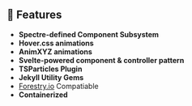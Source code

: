 <h2>🥳 Features</h2>

- **Spectre-defined Component Subsystem**
- **Hover.css animations**
- **AnimXYZ animations**
- **Svelte-powered component & controller pattern**
- **TSParticles Plugin**
- **Jekyll Utility Gems**
- [Forestry.io](http://Forestry.io) Compatiable
- **Containerized**